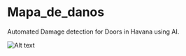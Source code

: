 # Mapa_de_danos
Automated Damage detection for Doors in Havana using AI.

![Alt text](https://github.com/faridaselim1/Mapa_de_danos/blob/main/Screenshot%202025-02-09%20000430.png)
